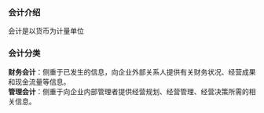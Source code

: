 ### 会计介绍
会计是以货币为计量单位

### 会计分类
**财务会计**：侧重于已发生的信息，向企业外部关系人提供有关财务状况、经营成果和现金流量等信息。<br>
**管理会计**：侧重于向企业内部管理者提供经营规划、经营管理、经营决策所需的相关信息。


